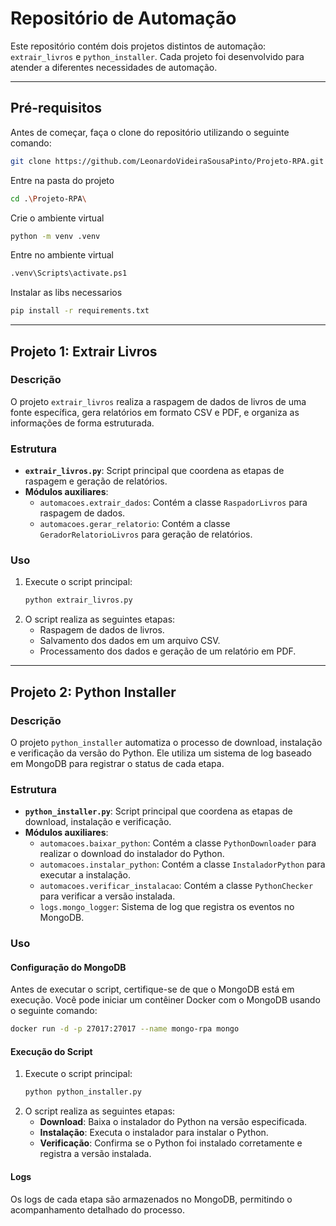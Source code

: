 # Repositório de Automação

Este repositório contém dois projetos distintos de automação: `extrair_livros` e `python_installer`. Cada projeto foi desenvolvido para atender a diferentes necessidades de automação.

---

## Pré-requisitos

Antes de começar, faça o clone do repositório utilizando o seguinte comando:

```bash
git clone https://github.com/LeonardoVideiraSousaPinto/Projeto-RPA.git
```

Entre na pasta do projeto

```bash
cd .\Projeto-RPA\
```


Crie o ambiente virtual

```bash
python -m venv .venv
```

Entre no ambiente virtual

```bash
.venv\Scripts\activate.ps1
```

Instalar as libs necessarios

```bash
pip install -r requirements.txt
```

---

## Projeto 1: Extrair Livros

### Descrição
O projeto `extrair_livros` realiza a raspagem de dados de livros de uma fonte específica, gera relatórios em formato CSV e PDF, e organiza as informações de forma estruturada.

### Estrutura
- **`extrair_livros.py`**: Script principal que coordena as etapas de raspagem e geração de relatórios.
- **Módulos auxiliares**:
    - `automacoes.extrair_dados`: Contém a classe `RaspadorLivros` para raspagem de dados.
    - `automacoes.gerar_relatorio`: Contém a classe `GeradorRelatorioLivros` para geração de relatórios.

### Uso
1. Execute o script principal:
     ```bash
     python extrair_livros.py
     ```
2. O script realiza as seguintes etapas:
     - Raspagem de dados de livros.
     - Salvamento dos dados em um arquivo CSV.
     - Processamento dos dados e geração de um relatório em PDF.

---

## Projeto 2: Python Installer

### Descrição
O projeto `python_installer` automatiza o processo de download, instalação e verificação da versão do Python. Ele utiliza um sistema de log baseado em MongoDB para registrar o status de cada etapa.

### Estrutura
- **`python_installer.py`**: Script principal que coordena as etapas de download, instalação e verificação.
- **Módulos auxiliares**:
    - `automacoes.baixar_python`: Contém a classe `PythonDownloader` para realizar o download do instalador do Python.
    - `automacoes.instalar_python`: Contém a classe `InstaladorPython` para executar a instalação.
    - `automacoes.verificar_instalacao`: Contém a classe `PythonChecker` para verificar a versão instalada.
    - `logs.mongo_logger`: Sistema de log que registra os eventos no MongoDB.

### Uso

#### Configuração do MongoDB
Antes de executar o script, certifique-se de que o MongoDB está em execução. Você pode iniciar um contêiner Docker com o MongoDB usando o seguinte comando:

```bash
docker run -d -p 27017:27017 --name mongo-rpa mongo
```

#### Execução do Script
1. Execute o script principal:
    ```bash
    python python_installer.py
    ```
2. O script realiza as seguintes etapas:
    - **Download**: Baixa o instalador do Python na versão especificada.
    - **Instalação**: Executa o instalador para instalar o Python.
    - **Verificação**: Confirma se o Python foi instalado corretamente e registra a versão instalada.

#### Logs
Os logs de cada etapa são armazenados no MongoDB, permitindo o acompanhamento detalhado do processo.
